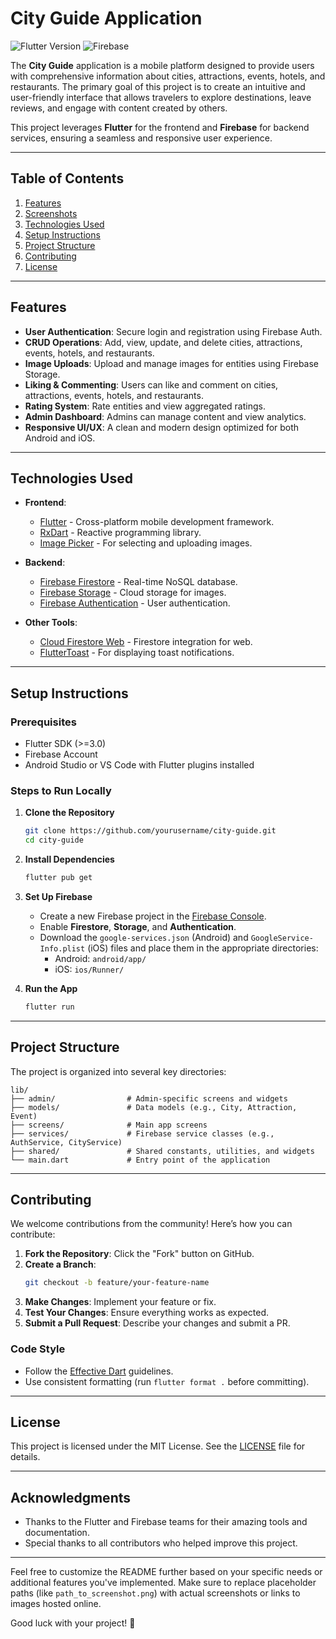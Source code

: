 

# **City Guide Application**

![Flutter Version](https://img.shields.io/badge/Flutter-%3E%3D3.0-blue) ![Firebase](https://img.shields.io/badge/Firebase-Backend-orange)

The **City Guide** application is a mobile platform designed to provide users with comprehensive information about cities, attractions, events, hotels, and restaurants. The primary goal of this project is to create an intuitive and user-friendly interface that allows travelers to explore destinations, leave reviews, and engage with content created by others.

This project leverages **Flutter** for the frontend and **Firebase** for backend services, ensuring a seamless and responsive user experience.

---

## **Table of Contents**
1. [Features](#features)
2. [Screenshots](#screenshots)
3. [Technologies Used](#technologies-used)
4. [Setup Instructions](#setup-instructions)
5. [Project Structure](#project-structure)
6. [Contributing](#contributing)
7. [License](#license)

---

## **Features**
- **User Authentication**: Secure login and registration using Firebase Auth.
- **CRUD Operations**: Add, view, update, and delete cities, attractions, events, hotels, and restaurants.
- **Image Uploads**: Upload and manage images for entities using Firebase Storage.
- **Liking & Commenting**: Users can like and comment on cities, attractions, events, hotels, and restaurants.
- **Rating System**: Rate entities and view aggregated ratings.
- **Admin Dashboard**: Admins can manage content and view analytics.
- **Responsive UI/UX**: A clean and modern design optimized for both Android and iOS.

---


## **Technologies Used**
- **Frontend**: 
  - [Flutter](https://flutter.dev/) - Cross-platform mobile development framework.
  - [RxDart](https://pub.dev/packages/rxdart) - Reactive programming library.
  - [Image Picker](https://pub.dev/packages/image_picker) - For selecting and uploading images.
  
- **Backend**:
  - [Firebase Firestore](https://firebase.google.com/products/firestore) - Real-time NoSQL database.
  - [Firebase Storage](https://firebase.google.com/products/storage) - Cloud storage for images.
  - [Firebase Authentication](https://firebase.google.com/products/auth) - User authentication.
  
- **Other Tools**:
  - [Cloud Firestore Web](https://pub.dev/packages/cloud_firestore_web) - Firestore integration for web.
  - [FlutterToast](https://pub.dev/packages/fluttertoast) - For displaying toast notifications.

---

## **Setup Instructions**

### Prerequisites
- Flutter SDK (>=3.0)
- Firebase Account
- Android Studio or VS Code with Flutter plugins installed

### Steps to Run Locally
1. **Clone the Repository**
   ```bash
   git clone https://github.com/yourusername/city-guide.git
   cd city-guide
   ```

2. **Install Dependencies**
   ```bash
   flutter pub get
   ```

3. **Set Up Firebase**
   - Create a new Firebase project in the [Firebase Console](https://console.firebase.google.com/).
   - Enable **Firestore**, **Storage**, and **Authentication**.
   - Download the `google-services.json` (Android) and `GoogleService-Info.plist` (iOS) files and place them in the appropriate directories:
     - Android: `android/app/`
     - iOS: `ios/Runner/`

4. **Run the App**
   ```bash
   flutter run
   ```

---

## **Project Structure**

The project is organized into several key directories:

```
lib/
├── admin/                # Admin-specific screens and widgets
├── models/               # Data models (e.g., City, Attraction, Event)
├── screens/              # Main app screens
├── services/             # Firebase service classes (e.g., AuthService, CityService)
├── shared/               # Shared constants, utilities, and widgets
└── main.dart             # Entry point of the application
```

---

## **Contributing**

We welcome contributions from the community! Here’s how you can contribute:

1. **Fork the Repository**: Click the "Fork" button on GitHub.
2. **Create a Branch**: 
   ```bash
   git checkout -b feature/your-feature-name
   ```
3. **Make Changes**: Implement your feature or fix.
4. **Test Your Changes**: Ensure everything works as expected.
5. **Submit a Pull Request**: Describe your changes and submit a PR.

### Code Style
- Follow the [Effective Dart](https://dart.dev/guides/language/effective-dart) guidelines.
- Use consistent formatting (run `flutter format .` before committing).

---

## **License**

This project is licensed under the MIT License. See the [LICENSE](LICENSE) file for details.

---

## **Acknowledgments**

- Thanks to the Flutter and Firebase teams for their amazing tools and documentation.
- Special thanks to all contributors who helped improve this project.

---

Feel free to customize the README further based on your specific needs or additional features you've implemented. Make sure to replace placeholder paths (like `path_to_screenshot.png`) with actual screenshots or links to images hosted online. 

Good luck with your project! 🚀
